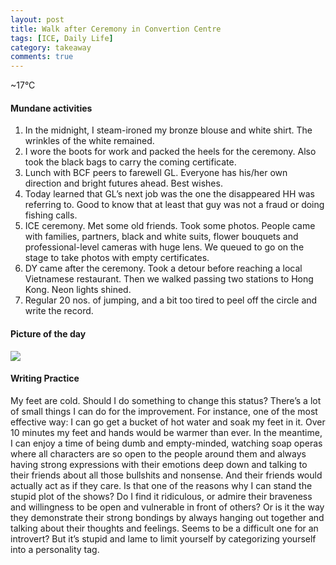 ```yaml
---
layout: post
title: Walk after Ceremony in Convertion Centre
tags: [ICE, Daily Life]
category: takeaway
comments: true
---
```


~17°C

#### Mundane activities

1.  In the midnight, I steam-ironed my bronze blouse and white shirt. The wrinkles of the white remained.
2.  I wore the boots for work and packed the heels for the ceremony. Also took the black bags to carry the coming certificate.
3.  Lunch with BCF peers to farewell GL. Everyone has his/her own direction and bright futures ahead. Best wishes.
4.  Today learned that GL’s next job was the one the disappeared HH was referring to. Good to know that at least that guy was not a fraud or doing fishing calls.
5.  ICE ceremony. Met some old friends. Took some photos. People came with families, partners, black and white suits, flower bouquets and professional-level cameras with huge lens. We queued to go on the stage to take photos with empty certificates.
6.  DY came after the ceremony. Took a detour before reaching a local Vietnamese restaurant. Then we walked passing two stations to Hong Kong. Neon lights shined.
7.  Regular 20 nos. of jumping, and a bit too tired to peel off the circle and write the record.

#### Picture of the day

![](https://cdn-images-1.medium.com/max/800/1*r180dqjlnxNoxuSDH8zuIw.jpeg)

#### Writing Practice

My feet are cold. Should I do something to change this status? There’s a lot of small things I can do for the improvement. For instance, one of the most effective way: I can go get a bucket of hot water and soak my feet in it. Over 10 minutes my feet and hands would be warmer than ever. In the meantime, I can enjoy a time of being dumb and empty-minded, watching soap operas where all characters are so open to the people around them and always having strong expressions with their emotions deep down and talking to their friends about all those bullshits and nonsense. And their friends would actually act as if they care. Is that one of the reasons why I can stand the stupid plot of the shows? Do I find it ridiculous, or admire their braveness and willingness to be open and vulnerable in front of others? Or is it the way they demonstrate their strong bondings by always hanging out together and talking about their thoughts and feelings. Seems to be a difficult one for an introvert? But it’s stupid and lame to limit yourself by categorizing yourself into a personality tag.